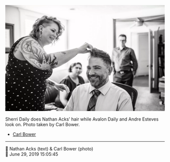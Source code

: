 ![Sherri Daily does Nathan Acks’ hair](assets/2f75f2b26a0d0c83cecd6c0be769ce99.webp)

Sherri Daily does Nathan Acks’ hair while Avalon Daily and Andre Esteves look on. Photo taken by Carl Bower.

* [Carl Bower](https://carlbowerphotos.com)

- - - -

<span aria-hidden="true">👥</span> Nathan Acks (text) & Carl Bower (photo)  
<span aria-hidden="true">📅</span> June 29, 2019 15:05:45
